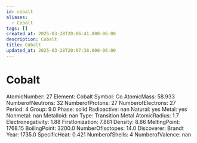 ```yaml
---
id: cobalt
aliases:
  - Cobalt
tags: []
created_at: 2025-03-28T20:06:41.000-06:00
description: Cobalt
title: Cobalt
updated_at: 2025-03-28T20:07:38.000-06:00
---
```


# Cobalt
AtomicNumber: 27
Element: Cobalt
Symbol: Co
AtomicMass: 58.933
NumberofNeutrons: 32
NumberofProtons: 27
NumberofElectrons: 27
Period: 4
Group: 9.0
Phase: solid
Radioactive: nan
Natural: yes
Metal: yes
Nonmetal: nan
Metalloid: nan
Type: Transition Metal
AtomicRadius: 1.7
Electronegativity: 1.88
FirstIonization: 7.881
Density: 8.86
MeltingPoint: 1768.15
BoilingPoint: 3200.0
NumberOfIsotopes: 14.0
Discoverer: Brandt
Year: 1735.0
SpecificHeat: 0.421
NumberofShells: 4
NumberofValence: nan
